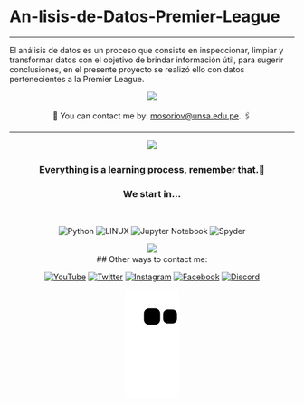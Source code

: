 # An-lisis-de-Datos-Premier-League
________________

  
El análisis de datos es un proceso que consiste en inspeccionar, limpiar y transformar datos con el objetivo de brindar información útil, para sugerir conclusiones, en el presente proyecto se realizó ello con datos pertenecientes a la Premier League.

<div id='header' align='center'>
  <img src='https://sendeyo.com/updownload/file/script/a5b50a59a08aa99916483f04a4cfd47f.webp' width='500'/>
  

📩 You can contact me by: mosoriov@unsa.edu.pe. 🖇
______________________________

<div id='header' align='center'>

  <img src='<iframe src="https://giphy.com/embed/26tPk8V23FaMJ0dJm" width="480" height="480" frameBorder="0" class="giphy-embed" allowFullScreen></iframe><p><a href="https://giphy.com/gifs/angrybirds-cute-angry-birds-hatchlings-26tPk8V23FaMJ0dJm">via GIPHY</a></p>' width='400'/>

### Everything is a learning process, remember that.💫


### We start in...
</br> 

![Python](https://img.shields.io/badge/python-1575F9?style=for-the-badge&logo=python&logoColor=white&labelColor=101010)
![LINUX](https://img.shields.io/badge/lINUX-232F3E?style=for-the-badge&logo=LINUX&logoColor=white&labelColor=101010) 
![Jupyter Notebook](https://img.shields.io/badge/Jupyter_Notebook-F7DF1E?style=for-the-badge&logo=jupyter&logoColor=white&labelColor=101010) 
![Spyder](https://img.shields.io/badge/Spyder-FF0000?style=for-the-badge&logo=spyder-IDE&logoColor=white&labelColor=101010)
</br>  

<div id='header' align='center'>
  <img src='https://media.giphy.com/media/jp2KXzsPtoKFG/giphy.gif' width='400'/>


</div>
## Other ways to contact me:

[![YouTube](https://img.shields.io/badge/YouTube-Mirian_Osorio-FF0000?style=for-the-badge&logo=youtube&logoColor=white&labelColor=101010)](https://youtube.com/channel/UC1WDCd-PpCVMOb6L2C_jPlA)
[![Twitter](https://img.shields.io/badge/Twitter-@Mirian_Osorio-1DA1F2?style=for-the-badge&logo=twitter&logoColor=white&labelColor=101010)](https://twitter.com/MirianO09280759?t=9wWcaGYAt4gm_jD_FA5Fug&s=09)
[![Instagram](https://img.shields.io/badge/Instagram-@mirian_osorio_-E4405F?style=for-the-badge&logo=instagram&logoColor=white&labelColor=101010)](https://www.instagram.com/mirian_osorio_/)
[![Facebook](https://img.shields.io/badge/Facebook-@Mirian.Osorio-1877F2?style=for-the-badge&logo=facebook&logoColor=white&labelColor=101010)](https://www.facebook.com/mirianlucero.osoriovalencia.1)
[![Discord](https://img.shields.io/badge/Discord-MIRIAN-5865F2?style=for-the-badge&logo=discord&logoColor=white&labelColor=101010)](https://discord.gg/j)
</br>

![Snake animation](https://github.com/rafaballerini/rafaballerini/blob/output/github-contribution-grid-snake.svg)

</br> 


</br> 
